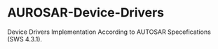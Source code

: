 # AUROSAR-Device-Drivers
Device Drivers Implementation According to AUTOSAR Specefications (SWS 4.3.1).
